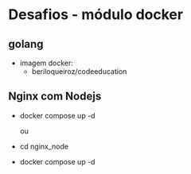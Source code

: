 # Desafios - módulo docker

## golang

- imagem docker:
  - beriloqueiroz/codeeducation

## Nginx com Nodejs

- docker compose up -d

    ou

- cd nginx_node
- docker compose up -d
